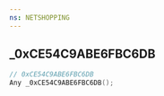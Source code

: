 ```yaml
---
ns: NETSHOPPING
---
```

## _0xCE54C9ABE6FBC6DB

```c
// 0xCE54C9ABE6FBC6DB
Any _0xCE54C9ABE6FBC6DB();
```

